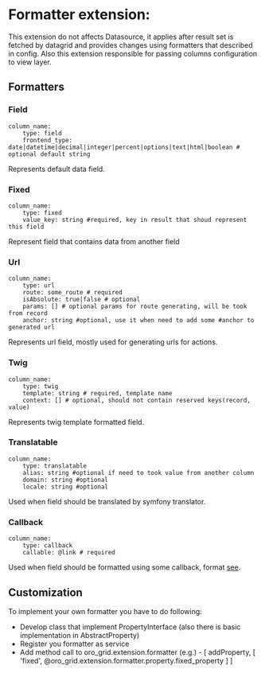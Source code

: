 Formatter extension:
=======
This extension do not affects Datasource, it applies after result set is fetched by datagrid and provides changes using formatters that described in config.
Also this extension responsible for passing columns configuration to view layer.

Formatters
-----------

### Field
```
column_name:
    type: field
    frontend_type: date|datetime|decimal|integer|percent|options|text|html|boolean # optional default string
```
Represents default data field.

### Fixed
```
column_name:
    type: fixed
    value_key: string #required, key in result that shoud represent this field
```
Represent field that contains data from another field

### Url
```
column_name:
    type: url
    route: some_route # required
    isAbsolute: true|false # optional
    params: [] # optional params for route generating, will be took from record
    anchor: string #optional, use it when need to add some #anchor to generated url
```
Represents url field, mostly used for generating urls for actions.

### Twig
```
column_name:
    type: twig
    template: string # required, template name
    context: [] # optional, should not contain reserved keys(record, value)
```
Represents twig template formatted field.

### Translatable
```
column_name:
    type: translatable
    alias: string #optional if need to took value from another column
    domain: string #optional
    locale: string #optional
```
Used when field should be translated by symfony translator.

### Callback
```
column_name:
    type: callback
    callable: @link # required
```
Used when field should be formatted using some callback, format [see](./../../link.md).

Customization
-----------

To implement your own formatter you have to do following:

 - Develop class that implement PropertyInterface (also there is basic implementation in AbstractProperty)
 - Register you formatter as service
 - Add method call to oro_grid.extension.formatter (e.g.) - [ addProperty, [ 'fixed', @oro_grid.extension.formatter.property.fixed_property ] ]
